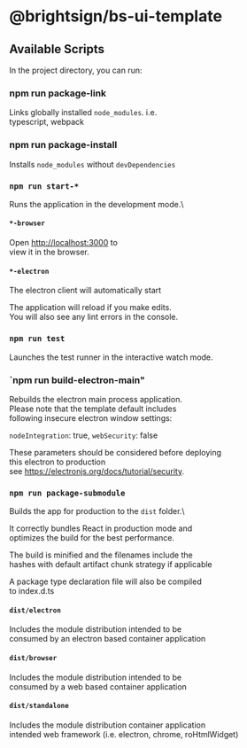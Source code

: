 # @brightsign/bs-ui-template

## Available Scripts
In the project directory, you can run:

### npm run package-link
Links globally installed `node_modules`. i.e. \
typescript, webpack

### npm run package-install
Installs `node_modules` without `devDependencies`

### `npm run start-*`
Runs the application in the development mode.\

#### `*-browser`
Open [http://localhost:3000](http://localhost:3000) to \
view it in the browser.

#### `*-electron`
The electron client will automatically start

The application will reload if you make edits.\
You will also see any lint errors in the console.

### `npm run test`

Launches the test runner in the interactive watch mode.

### `npm run build-electron-main"
Rebuilds the electron main process application. \
Please note that the template default includes \
following insecure electron window settings:

`nodeIntegration`: true,
`webSecurity`: false

These parameters should be considered before deploying \
this electron to production \
see https://electronjs.org/docs/tutorial/security.

### `npm run package-submodule`
Builds the app for production to the `dist` folder.\

It correctly bundles React in production mode and \
optimizes the build for the best performance.

The build is minified and the filenames include the \
hashes with default artifact chunk strategy if applicable

A package type declaration file will also be compiled\
 to index.d.ts

#### `dist/electron`
Includes the module distribution intended to be \
consumed by an electron based container application

#### `dist/browser`
Includes the module distribution intended to be \
consumed by a web based container application

#### `dist/standalone`
Includes the module distribution container application \
intended web framework (i.e. electron, chrome, roHtmlWidget)
